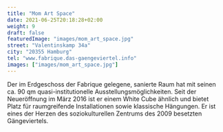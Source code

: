 ```yaml
---
title: "Mom Art Space"
date: 2021-06-25T20:18:28+02:00
weight: 9
draft: false
featuredImage: "images/mom_art_space.jpg"
street: "Valentinskamp 34a"
city: "20355 Hamburg"
tel: "www.fabrique.das-gaengeviertel.info"
images: ["images/mom_art_space.jpg"]
---
```


Der im Erdgeschoss der Fabrique gelegene, sanierte Raum hat mit seinen
ca. 90 qm quasi-institutionelle Ausstellungsmöglichkeiten. Seit der
Neueröffnung im März 2016 ist er einem White Cube ähnlich und bietet
Platz für raumgreifende Installationen sowie klassische Hängungen. Er
ist eines der Herzen des soziokulturellen Zentrums des 2009 besetzten
Gängeviertels.
